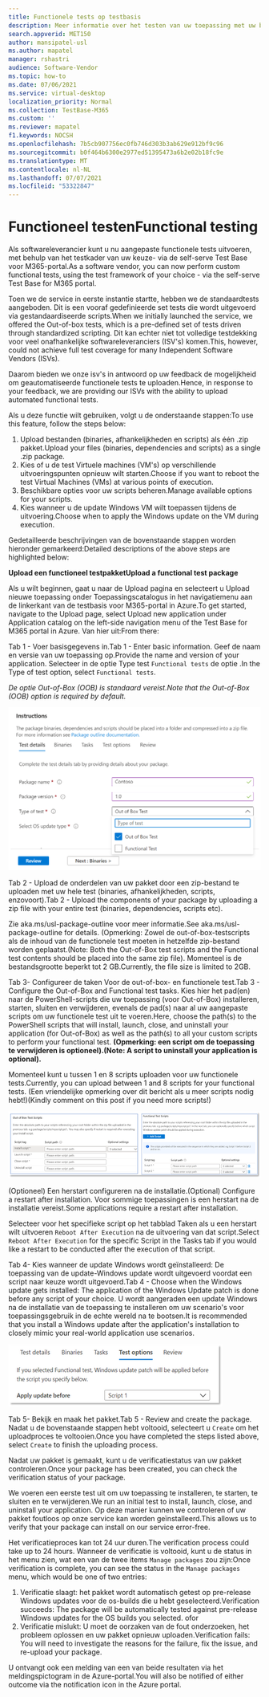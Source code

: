 ```yaml
---
title: Functionele tests op testbasis
description: Meer informatie over het testen van uw toepassing met uw bestaande geautomatiseerde functionele tests
search.appverid: MET150
author: mansipatel-usl
ms.author: mapatel
manager: rshastri
audience: Software-Vendor
ms.topic: how-to
ms.date: 07/06/2021
ms.service: virtual-desktop
localization_priority: Normal
ms.collection: TestBase-M365
ms.custom: ''
ms.reviewer: mapatel
f1.keywords: NOCSH
ms.openlocfilehash: 7b5cb907756ec0fb746d303b3ab629e912bf9c96
ms.sourcegitcommit: b0f464b6300e2977ed51395473a6b2e02b18fc9e
ms.translationtype: MT
ms.contentlocale: nl-NL
ms.lasthandoff: 07/07/2021
ms.locfileid: "53322847"
---
```

# <a name="functional-testing"></a><span data-ttu-id="969f1-103">Functioneel testen</span><span class="sxs-lookup"><span data-stu-id="969f1-103">Functional testing</span></span>

<span data-ttu-id="969f1-104">Als softwareleverancier kunt u nu aangepaste functionele tests uitvoeren, met behulp van het testkader van uw keuze- via de self-serve Test Base voor M365-portal.</span><span class="sxs-lookup"><span data-stu-id="969f1-104">As a software vendor, you can now perform custom functional tests, using the test framework of your choice - via the self-serve Test Base for M365 portal.</span></span> 

<span data-ttu-id="969f1-105">Toen we de service in eerste instantie startte, hebben we de standaardtests aangeboden. Dit is een vooraf gedefinieerde set tests die wordt uitgevoerd via gestandaardiseerde scripts.</span><span class="sxs-lookup"><span data-stu-id="969f1-105">When we initially launched the service, we offered the Out-of-box tests, which is a pre-defined set of tests driven through standardized scripting.</span></span> <span data-ttu-id="969f1-106">Dit kan echter niet tot volledige testdekking voor veel onafhankelijke softwareleveranciers (ISV's) komen.</span><span class="sxs-lookup"><span data-stu-id="969f1-106">This, however, could not achieve full test coverage for many Independent Software Vendors (ISVs).</span></span> 

<span data-ttu-id="969f1-107">Daarom bieden we onze isv's in antwoord op uw feedback de mogelijkheid om geautomatiseerde functionele tests te uploaden.</span><span class="sxs-lookup"><span data-stu-id="969f1-107">Hence, in response to your feedback, we are providing our ISVs with the ability to upload automated functional tests.</span></span>

<span data-ttu-id="969f1-108">Als u deze functie wilt gebruiken, volgt u de onderstaande stappen:</span><span class="sxs-lookup"><span data-stu-id="969f1-108">To use this feature, follow the steps below:</span></span>

1. <span data-ttu-id="969f1-109">Upload bestanden (binaries, afhankelijkheden en scripts) als één .zip pakket.</span><span class="sxs-lookup"><span data-stu-id="969f1-109">Upload your files (binaries, dependencies and scripts) as a single .zip package.</span></span>
2. <span data-ttu-id="969f1-110">Kies of u de test Virtuele machines (VM's) op verschillende uitvoeringspunten opnieuw wilt starten.</span><span class="sxs-lookup"><span data-stu-id="969f1-110">Choose if you want to reboot the test Virtual Machines (VMs) at various points of execution.</span></span>
3. <span data-ttu-id="969f1-111">Beschikbare opties voor uw scripts beheren.</span><span class="sxs-lookup"><span data-stu-id="969f1-111">Manage available options for your scripts.</span></span>
4. <span data-ttu-id="969f1-112">Kies wanneer u de update Windows VM wilt toepassen tijdens de uitvoering.</span><span class="sxs-lookup"><span data-stu-id="969f1-112">Choose when to apply the Windows update on the VM during execution.</span></span>

<span data-ttu-id="969f1-113">Gedetailleerde beschrijvingen van de bovenstaande stappen worden hieronder gemarkeerd:</span><span class="sxs-lookup"><span data-stu-id="969f1-113">Detailed descriptions of the above steps are highlighted below:</span></span>

<span data-ttu-id="969f1-114">**Upload een functioneel testpakket**</span><span class="sxs-lookup"><span data-stu-id="969f1-114">**Upload a functional test package**</span></span>

<span data-ttu-id="969f1-115">Als u wilt beginnen, gaat u naar de Upload pagina en selecteert u Upload nieuwe toepassing onder Toepassingscatalogus in het navigatiemenu aan de linkerkant van de testbasis voor M365-portal in Azure.</span><span class="sxs-lookup"><span data-stu-id="969f1-115">To get started, navigate to the Upload page, select Upload new application under Application catalog on the left-side navigation menu of the Test Base for M365 portal in Azure.</span></span> <span data-ttu-id="969f1-116">Van hier uit:</span><span class="sxs-lookup"><span data-stu-id="969f1-116">From there:</span></span>

<span data-ttu-id="969f1-117">Tab 1 - Voer basisgegevens in.</span><span class="sxs-lookup"><span data-stu-id="969f1-117">Tab 1 - Enter basic information.</span></span> <span data-ttu-id="969f1-118">Geef de naam en versie van uw toepassing op.</span><span class="sxs-lookup"><span data-stu-id="969f1-118">Provide the name and version of your application.</span></span> <span data-ttu-id="969f1-119">Selecteer in de optie Type test ```Functional tests``` de optie .</span><span class="sxs-lookup"><span data-stu-id="969f1-119">In the Type of test option, select ```Functional tests```.</span></span> 

<span data-ttu-id="969f1-120">*De optie Out-of-Box (OOB) is standaard vereist.*</span><span class="sxs-lookup"><span data-stu-id="969f1-120">*Note that the Out-of-Box (OOB) option is required by default.*</span></span>


![Het tabblad Functioneel testen selecteren](Media/functional_testing_tab1.png)

<span data-ttu-id="969f1-122">Tab 2 - Upload de onderdelen van uw pakket door een zip-bestand te uploaden met uw hele test (binaries, afhankelijkheden, scripts, enzovoort).</span><span class="sxs-lookup"><span data-stu-id="969f1-122">Tab 2 - Upload the components of your package by uploading a zip file with your entire test (binaries, dependencies, scripts etc).</span></span> 

<span data-ttu-id="969f1-123">Zie aka.ms/usl-package-outline voor meer informatie.</span><span class="sxs-lookup"><span data-stu-id="969f1-123">See aka.ms/usl-package-outline for details.</span></span> <span data-ttu-id="969f1-124">(Opmerking: Zowel de out-of-box-testscripts als de inhoud van de functionele test moeten in hetzelfde zip-bestand worden geplaatst.</span><span class="sxs-lookup"><span data-stu-id="969f1-124">(Note: Both the Out-of-Box test scripts and the Functional test contents should be placed into the same zip file).</span></span> <span data-ttu-id="969f1-125">Momenteel is de bestandsgrootte beperkt tot 2 GB.</span><span class="sxs-lookup"><span data-stu-id="969f1-125">Currently, the file size is limited to 2GB.</span></span>

<span data-ttu-id="969f1-126">Tab 3- Configureer de taken Voor de out-of-box- en functionele test.</span><span class="sxs-lookup"><span data-stu-id="969f1-126">Tab 3 - Configure the Out-of-Box and Functional test tasks.</span></span> <span data-ttu-id="969f1-127">Kies hier het pad(en) naar de PowerShell-scripts die uw toepassing (voor Out-of-Box) installeren, starten, sluiten en verwijderen, evenals de pad(s) naar al uw aangepaste scripts om uw functionele test uit te voeren.</span><span class="sxs-lookup"><span data-stu-id="969f1-127">Here, choose the path(s) to the PowerShell scripts that will install, launch, close, and uninstall your application (for Out-of-Box) as well as the path(s) to all your custom scripts to perform your functional test.</span></span> <span data-ttu-id="969f1-128">**(Opmerking: een script om de toepassing te verwijderen is optioneel).**</span><span class="sxs-lookup"><span data-stu-id="969f1-128">**(Note: A script to uninstall your application is optional).**</span></span>

<span data-ttu-id="969f1-129">Momenteel kunt u tussen 1 en 8 scripts uploaden voor uw functionele tests.</span><span class="sxs-lookup"><span data-stu-id="969f1-129">Currently, you can upload between 1 and 8 scripts for your functional tests.</span></span> <span data-ttu-id="969f1-130">(Een vriendelijke opmerking over dit bericht als u meer scripts nodig hebt!)</span><span class="sxs-lookup"><span data-stu-id="969f1-130">(Kindly comment on this post if you need more scripts!)</span></span>

![Upload maximaal 8 scripts met functionele tests](Media/functional_testing_tab3.png)

<span data-ttu-id="969f1-132">(Optioneel) Een herstart configureren na de installatie.</span><span class="sxs-lookup"><span data-stu-id="969f1-132">(Optional) Configure a restart after installation.</span></span> <span data-ttu-id="969f1-133">Voor sommige toepassingen is een herstart na de installatie vereist.</span><span class="sxs-lookup"><span data-stu-id="969f1-133">Some applications require a restart after installation.</span></span> 

<span data-ttu-id="969f1-134">Selecteer voor het specifieke script op het tabblad Taken als u een herstart wilt uitvoeren ```Reboot After Execution``` na de uitvoering van dat script.</span><span class="sxs-lookup"><span data-stu-id="969f1-134">Select ```Reboot After Execution``` for the specific Script in the Tasks tab if you would like a restart to be conducted after the execution of that script.</span></span>

<span data-ttu-id="969f1-135">Tab 4- Kies wanneer de update Windows wordt geïnstalleerd: De toepassing van de update-Windows update wordt uitgevoerd voordat een script naar keuze wordt uitgevoerd.</span><span class="sxs-lookup"><span data-stu-id="969f1-135">Tab 4 - Choose when the Windows update gets installed: The application of the Windows Update patch is done before any script of your choice.</span></span> <span data-ttu-id="969f1-136">U wordt aangeraden een update Windows na de installatie van de toepassing te installeren om uw scenario's voor toepassingsgebruik in de echte wereld na te bootsen.</span><span class="sxs-lookup"><span data-stu-id="969f1-136">It is recommended that you install a Windows update after the application's installation to closely mimic your real-world application use scenarios.</span></span>

![De Windows update kan worden geïnstalleerd na een specifiek script](Media/functional_testing_tab4.png)

<span data-ttu-id="969f1-138">Tab 5- Bekijk en maak het pakket.</span><span class="sxs-lookup"><span data-stu-id="969f1-138">Tab 5 - Review and create the package.</span></span> <span data-ttu-id="969f1-139">Nadat u de bovenstaande stappen hebt voltooid, selecteert u ```Create``` om het uploadproces te voltooien.</span><span class="sxs-lookup"><span data-stu-id="969f1-139">Once you have completed the steps listed above, select ```Create``` to finish the uploading process.</span></span>

<span data-ttu-id="969f1-140">Nadat uw pakket is gemaakt, kunt u de verificatiestatus van uw pakket controleren.</span><span class="sxs-lookup"><span data-stu-id="969f1-140">Once your package has been created, you can check the verification status of your package.</span></span>

<span data-ttu-id="969f1-141">We voeren een eerste test uit om uw toepassing te installeren, te starten, te sluiten en te verwijderen.</span><span class="sxs-lookup"><span data-stu-id="969f1-141">We run an initial test to install, launch, close, and uninstall your application.</span></span> <span data-ttu-id="969f1-142">Op deze manier kunnen we controleren of uw pakket foutloos op onze service kan worden geïnstalleerd.</span><span class="sxs-lookup"><span data-stu-id="969f1-142">This allows us to verify that your package can install on our service error-free.</span></span>

<span data-ttu-id="969f1-143">Het verificatieproces kan tot 24 uur duren.</span><span class="sxs-lookup"><span data-stu-id="969f1-143">The verification process could take up to 24 hours.</span></span> <span data-ttu-id="969f1-144">Wanneer de verificatie is voltooid, kunt u de status in het menu zien, wat een van de twee items ```Manage packages``` zou zijn:</span><span class="sxs-lookup"><span data-stu-id="969f1-144">Once verification is complete, you can see the status in the ```Manage packages``` menu, which would be one of two entries:</span></span>

1. <span data-ttu-id="969f1-145">Verificatie slaagt: het pakket wordt automatisch getest op pre-release Windows updates voor de os-builds die u hebt geselecteerd.</span><span class="sxs-lookup"><span data-stu-id="969f1-145">Verification succeeds: The package will be automatically tested against pre-release Windows updates for the OS builds you selected.</span></span>
<span data-ttu-id="969f1-146">of</span><span class="sxs-lookup"><span data-stu-id="969f1-146">or</span></span>
2. <span data-ttu-id="969f1-147">Verificatie mislukt: U moet de oorzaken van de fout onderzoeken, het probleem oplossen en uw pakket opnieuw uploaden.</span><span class="sxs-lookup"><span data-stu-id="969f1-147">Verification fails: You will need to investigate the reasons for the failure, fix the issue, and re-upload your package.</span></span>

<span data-ttu-id="969f1-148">U ontvangt ook een melding van een van beide resultaten via het meldingspictogram in de Azure-portal.</span><span class="sxs-lookup"><span data-stu-id="969f1-148">You will also be notified of either outcome via the notification icon in the Azure portal.</span></span>
